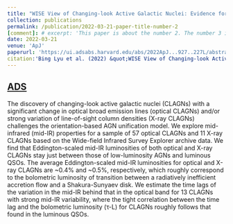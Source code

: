 ```yaml
---
title: "WISE View of Changing-look Active Galactic Nuclei: Evidence for a Transitional Stage of AGNs"
collection: publications
permalink: /publication/2022-03-21-paper-title-number-2
[comment]: # excerpt: 'This paper is about the number 2. The number 3 is left for future work.'
date: 2022-03-21
venue: 'ApJ'
paperurl: 'https://ui.adsabs.harvard.edu/abs/2022ApJ...927..227L/abstract'
citation:'Bing Lyu et al. (2022) &quot;WISE View of Changing-look Active Galactic Nuclei: Evidence for a Transitional Stage of AGN&quot; <i>The Astrophysical Journal, Volume 927, Issue 2, id.227, 13 pp.</i>.'
---
```

[ADS](https://ui.adsabs.harvard.edu/abs/2022ApJ...927..227L/abstract)
---
The discovery of changing-look active galactic nuclei (CLAGNs) with a significant change in optical broad emission lines (optical CLAGNs) and/or strong variation of line-of-sight column densities (X-ray CLAGNs) challenges the orientation-based AGN unification model. We explore mid-infrared (mid-IR) properties for a sample of 57 optical CLAGNs and 11 X-ray CLAGNs based on the Wide-field Infrared Survey Explorer archive data. We find that Eddington-scaled mid-IR luminosities of both optical and X-ray CLAGNs stay just between those of low-luminosity AGNs and luminous QSOs. The average Eddington-scaled mid-IR luminosities for optical and X-ray CLAGNs are ~0.4% and ~0.5%, respectively, which roughly correspond to the bolometric luminosity of transition between a radiatively inefficient accretion flow and a Shakura-Sunyaev disk. We estimate the time lags of the variation in the mid-IR behind that in the optical band for 13 CLAGNs with strong mid-IR variability, where the tight correlation between the time lag and the bolometric luminosity (τ-L) for CLAGNs roughly follows that found in the luminous QSOs.

